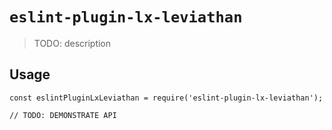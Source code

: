 # `eslint-plugin-lx-leviathan`

> TODO: description

## Usage

```
const eslintPluginLxLeviathan = require('eslint-plugin-lx-leviathan');

// TODO: DEMONSTRATE API
```

